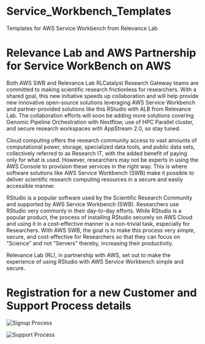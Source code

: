 


# Service_Workbench_Templates
Templates for AWS Service Workbench from Relevance Lab
# Relevance Lab and AWS Partnership for Service WorkBench on AWS
Both AWS SWB and Relevance Lab RLCatalyst Research Gateway teams are committed to making scientific research frictionless for researchers. With a shared goal, this new initiative speeds up collaboration and will help provide new innovative open-source solutions leveraging AWS Service Workbench and partner-provided solutions like this RStudio with ALB from Relevance Lab. The collaboration efforts will soon be adding more solutions covering Genomic Pipeline Orchestration with Nextflow, use of HPC Parallel cluster, and secure research workspaces with AppStream 2.0, so stay tuned.

Cloud computing offers the research community access to vast amounts of computational power, storage, specialized data tools, and public data sets, collectively referred to as Research IT, with the added benefit of paying only for what is used. However, researchers may not be experts in using the AWS Console to provision these services in the right way. This is where software solutions like AWS Service Workbench (SWB) make it possible to deliver scientific research computing resources in a secure and easily accessible manner.

RStudio is a popular software used by the Scientific Research Community and supported by AWS Service Workbench (SWB). Researchers use RStudio very commonly in their day-to-day efforts. While RStudio is a popular product, the process of installing RStudio securely on AWS Cloud and using it in a cost-effective manner is a non-trivial task, especially for Researchers. With AWS SWB, the goal is to make this process very simple, secure, and cost-effective for Researchers so that they can focus on “Science” and not “Servers” thereby, increasing their productivity.

Relevance Lab (RL), in partnership with AWS, set out to make the experience of using RStudio with AWS Service Workbench simple and secure.

# Registration for a new Customer and Support Process details

![Signup Process](https://user-images.githubusercontent.com/63344463/122382998-10d79d80-cf88-11eb-9cea-562a958e0346.jpg)

![Support Process](https://user-images.githubusercontent.com/63344463/122383529-893e5e80-cf88-11eb-965b-da984dcba1a4.jpg)
